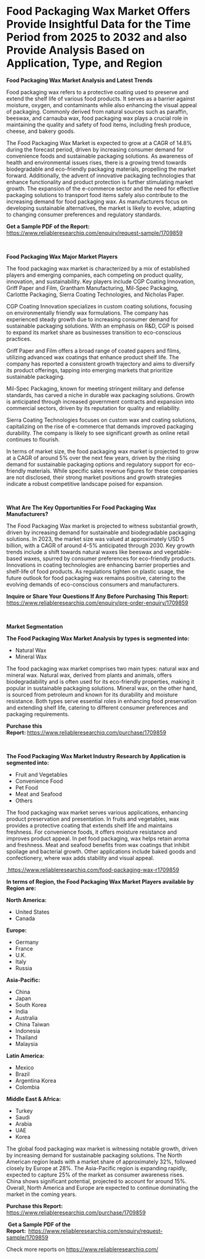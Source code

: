 <p><h1>Food Packaging Wax Market Offers Provide Insightful Data for the Time Period from 2025 to 2032 and also Provide Analysis Based on Application, Type, and Region</h1></p><p><strong>Food Packaging Wax Market Analysis and Latest Trends</strong></p>
<p><p>Food packaging wax refers to a protective coating used to preserve and extend the shelf life of various food products. It serves as a barrier against moisture, oxygen, and contaminants while also enhancing the visual appeal of packaging. Commonly derived from natural sources such as paraffin, beeswax, and carnauba wax, food packaging wax plays a crucial role in maintaining the quality and safety of food items, including fresh produce, cheese, and bakery goods.</p><p>The Food Packaging Wax Market is expected to grow at a CAGR of 14.8% during the forecast period, driven by increasing consumer demand for convenience foods and sustainable packaging solutions. As awareness of health and environmental issues rises, there is a growing trend towards biodegradable and eco-friendly packaging materials, propelling the market forward. Additionally, the advent of innovative packaging technologies that enhance functionality and product protection is further stimulating market growth. The expansion of the e-commerce sector and the need for effective packaging solutions to transport food items safely also contribute to the increasing demand for food packaging wax. As manufacturers focus on developing sustainable alternatives, the market is likely to evolve, adapting to changing consumer preferences and regulatory standards.</p></p>
<p><strong>Get a Sample PDF of the Report:&nbsp;</strong> <a href="https://www.reliableresearchiq.com/enquiry/request-sample/1709859?utm_campaign=1900&utm_medium=2&utm_source=Github&utm_content=ia&utm_term=10012025&utm_id=food-packaging-wax">https://www.reliableresearchiq.com/enquiry/request-sample/1709859</a></p>
<p>&nbsp;</p>
<p><strong>Food Packaging Wax Major Market Players</strong></p>
<p><p>The food packaging wax market is characterized by a mix of established players and emerging companies, each competing on product quality, innovation, and sustainability. Key players include CGP Coating Innovation, Griff Paper and Film, Grantham Manufacturing, Mil-Spec Packaging, Carlottte Packaging, Sierra Coating Technologies, and Nicholas Paper.</p><p>CGP Coating Innovation specializes in custom coating solutions, focusing on environmentally friendly wax formulations. The company has experienced steady growth due to increasing consumer demand for sustainable packaging solutions. With an emphasis on R&D, CGP is poised to expand its market share as businesses transition to eco-conscious practices.</p><p>Griff Paper and Film offers a broad range of coated papers and films, utilizing advanced wax coatings that enhance product shelf life. The company has reported a consistent growth trajectory and aims to diversify its product offerings, tapping into emerging markets that prioritize sustainable packaging.</p><p>Mil-Spec Packaging, known for meeting stringent military and defense standards, has carved a niche in durable wax packaging solutions. Growth is anticipated through increased government contracts and expansion into commercial sectors, driven by its reputation for quality and reliability.</p><p>Sierra Coating Technologies focuses on custom wax and coating solutions, capitalizing on the rise of e-commerce that demands improved packaging durability. The company is likely to see significant growth as online retail continues to flourish.</p><p>In terms of market size, the food packaging wax market is projected to grow at a CAGR of around 5% over the next few years, driven by the rising demand for sustainable packaging options and regulatory support for eco-friendly materials. While specific sales revenue figures for these companies are not disclosed, their strong market positions and growth strategies indicate a robust competitive landscape poised for expansion.</p></p>
<p>&nbsp;</p>
<p><strong>What Are The Key Opportunities For Food Packaging Wax Manufacturers?</strong></p>
<p><p>The Food Packaging Wax market is projected to witness substantial growth, driven by increasing demand for sustainable and biodegradable packaging solutions. In 2023, the market size was valued at approximately USD 5 billion, with a CAGR of around 4-5% anticipated through 2030. Key growth trends include a shift towards natural waxes like beeswax and vegetable-based waxes, spurred by consumer preferences for eco-friendly products. Innovations in coating technologies are enhancing barrier properties and shelf-life of food products. As regulations tighten on plastic usage, the future outlook for food packaging wax remains positive, catering to the evolving demands of eco-conscious consumers and manufacturers.</p></p>
<p><strong>Inquire or Share Your Questions If Any Before Purchasing This Report:</strong> <a href="https://www.reliableresearchiq.com/enquiry/pre-order-enquiry/1709859?utm_campaign=1900&utm_medium=2&utm_source=Github&utm_content=ia&utm_term=10012025&utm_id=food-packaging-wax">https://www.reliableresearchiq.com/enquiry/pre-order-enquiry/1709859</a></p>
<p>&nbsp;</p>
<p><strong>Market Segmentation</strong></p>
<p><strong>The Food Packaging Wax Market Analysis by types is segmented into:</strong></p>
<p><ul><li>Natural Wax</li><li>Mineral Wax</li></ul></p>
<p><p>The food packaging wax market comprises two main types: natural wax and mineral wax. Natural wax, derived from plants and animals, offers biodegradability and is often used for its eco-friendly properties, making it popular in sustainable packaging solutions. Mineral wax, on the other hand, is sourced from petroleum and known for its durability and moisture resistance. Both types serve essential roles in enhancing food preservation and extending shelf life, catering to different consumer preferences and packaging requirements.</p></p>
<p><strong>Purchase this Report:&nbsp;</strong><a href="https://www.reliableresearchiq.com/purchase/1709859?utm_campaign=1900&utm_medium=2&utm_source=Github&utm_content=ia&utm_term=10012025&utm_id=food-packaging-wax">https://www.reliableresearchiq.com/purchase/1709859</a></p>
<p>&nbsp;</p>
<p><strong>The Food Packaging Wax Market Industry Research by Application is segmented into:</strong></p>
<p><ul><li>Fruit and Vegetables</li><li>Convenience Food</li><li>Pet Food</li><li>Meat and Seafood</li><li>Others</li></ul></p>
<p><p>The food packaging wax market serves various applications, enhancing product preservation and presentation. In fruits and vegetables, wax provides a protective coating that extends shelf life and maintains freshness. For convenience foods, it offers moisture resistance and improves product appeal. In pet food packaging, wax helps retain aroma and freshness. Meat and seafood benefits from wax coatings that inhibit spoilage and bacterial growth. Other applications include baked goods and confectionery, where wax adds stability and visual appeal.</p></p>
<p><a href="https://www.reliableresearchiq.com/food-packaging-wax-r1709859?utm_campaign=1900&utm_medium=2&utm_source=Github&utm_content=ia&utm_term=10012025&utm_id=food-packaging-wax">&nbsp;https://www.reliableresearchiq.com/food-packaging-wax-r1709859</a></p>
<p><strong>In terms of Region, the Food Packaging Wax Market Players available by Region are:</strong></p>
<p>
    <p> <strong> North America: </strong>
        <ul>
            <li>United States</li>
            <li>Canada</li>
        </ul>
        </p> 
    <p> <strong> Europe: </strong>
        <ul>
            <li>Germany</li>
            <li>France</li>
            <li>U.K.</li>
            <li>Italy</li>
            <li>Russia</li>
        </ul>
        </p> 
    <p> <strong> Asia-Pacific: </strong>
        <ul>
            <li>China</li>
            <li>Japan</li>
            <li>South Korea</li>
            <li>India</li>
            <li>Australia</li>
            <li>China Taiwan</li>
            <li>Indonesia</li>
            <li>Thailand</li>
            <li>Malaysia</li>
        </ul>
        </p> 
    <p> <strong> Latin America: </strong>
        <ul>
            <li>Mexico</li>
            <li>Brazil</li>
            <li>Argentina Korea</li>
            <li>Colombia</li>
        </ul>
        </p> 
    <p> <strong> Middle East & Africa: </strong>
        <ul>
            <li>Turkey</li>
            <li>Saudi</li>
            <li>Arabia</li>
            <li>UAE</li>
            <li>Korea</li>
        </ul>
    </p>
    </p>
<p><p>The global food packaging wax market is witnessing notable growth, driven by increasing demand for sustainable packaging solutions. The North American region leads with a market share of approximately 32%, followed closely by Europe at 28%. The Asia-Pacific region is expanding rapidly, expected to capture 25% of the market as consumer awareness rises. China shows significant potential, projected to account for around 15%. Overall, North America and Europe are expected to continue dominating the market in the coming years.</p></p>
<p><strong>Purchase this Report: </strong><a href="https://www.reliableresearchiq.com/purchase/1709859?utm_campaign=1900&utm_medium=2&utm_source=Github&utm_content=ia&utm_term=10012025&utm_id=food-packaging-wax">https://www.reliableresearchiq.com/purchase/1709859</a></p>
<p>&nbsp;<strong>Get a Sample PDF of the Report:&nbsp;&nbsp;</strong><a href="https://www.reliableresearchiq.com/enquiry/request-sample/1709859?utm_campaign=1900&utm_medium=2&utm_source=Github&utm_content=ia&utm_term=10012025&utm_id=food-packaging-wax">https://www.reliableresearchiq.com/enquiry/request-sample/1709859</a></p>
<p><strong></strong></p>
<p>Check more reports on <a href="https://www.reliableresearchiq.com/?utm_campaign=1900&utm_medium=2&utm_source=Github&utm_content=ia&utm_term=10012025&utm_id=food-packaging-wax">https://www.reliableresearchiq.com/</a></p>